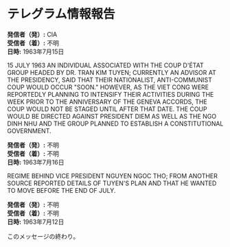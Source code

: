 # テレグラム情報報告

**発信者（発）:** CIA  
**受信者（着）:** 不明  
**日時:** 1963年7月15日  

15 JULY 1963 AN INDIVIDUAL ASSOCIATED WITH THE COUP D'ÉTAT GROUP HEADED BY DR. TRAN KIM TUYEN; CURRENTLY AN ADVISOR AT THE PRESIDENCY, SAID THAT THEIR NATIONALIST, ANTI-COMMUNIST COUP WOULD OCCUR "SOON." HOWEVER, AS THE VIET CONG WERE REPORTEDLY PLANNING TO INTENSIFY THEIR ACTIVITIES DURING THE WEEK PRIOR TO THE ANNIVERSARY OF THE GENEVA ACCORDS, THE COUP WOULD NOT BE STAGED UNTIL AFTER THAT DATE. THE COUP WOULD BE DIRECTED AGAINST PRESIDENT DIEM AS WELL AS THE NGO DINH NHU AND THE GROUP PLANNED TO ESTABLISH A CONSTITUTIONAL GOVERNMENT.  

**発信者（発）:** 不明  
**受信者（着）:** 不明  
**日時:** 1963年7月16日  

REGIME BEHIND VICE PRESIDENT NGUYEN NGOC THO; FROM ANOTHER SOURCE REPORTED DETAILS OF TUYEN'S PLAN AND THAT HE WANTED TO MOVE BEFORE THE END OF JULY.  

**発信者（発）:** 不明  
**受信者（着）:** 不明  
**日時:** 1963年7月12日  

このメッセージの終わり。